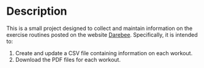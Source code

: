 # Description

This is a small project designed to collect and maintain information on the exercise routines posted on the website [Darebee](http://darebee.com/).  Specifically, it is intended to:

1. Create and update a CSV file containing information on each workout.
2. Download the PDF files for each workout.
